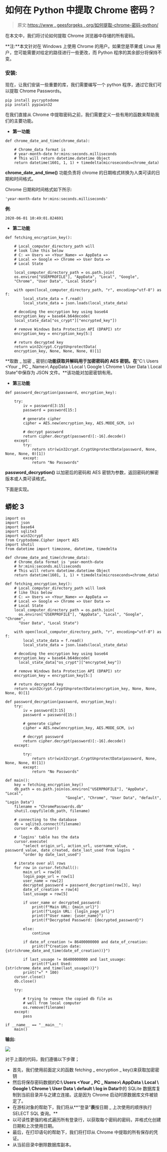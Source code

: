 # 如何在 Python 中提取 Chrome 密码？

> 原文:[https://www . geesforgeks . org/如何提取-chrome-密码-python/](https://www.geeksforgeeks.org/how-to-extract-chrome-passwords-in-python/)

在本文中，我们将讨论如何提取 Chrome 浏览器中存储的所有密码。

**注:**本文针对在 Windows 上使用 Chrome 的用户。如果您是苹果或 Linux 用户，您可能需要对给定的路径进行一些更改，而 Python 程序的其余部分将保持不变。

### 安装:

现在，让我们安装一些重要的库，我们需要编写一个 python 程序，通过它我们可以提取 Chrome Passwords。

```
pip install pycryptodome
pip install pypiwin32
```

在我们直接从 Chrome 中提取密码之前，我们需要定义一些有用的函数来帮助我们的主要功能。

*   **第一功能**

```
def chrome_date_and_time(chrome_data):

    # Chrome_data format is 
    # year-month-date hr:mins:seconds.milliseconds
    # This will return datetime.datetime Object
    return datetime(1601, 1, 1) + timedelta(microseconds=chrome_data)
```

**chrome_date_and_time()** 功能负责将 chrome 的日期格式转换为人类可读的日期和时间格式。

Chrome 日期和时间格式如下所示:

```
'year-month-date hr:mins:seconds.milliseconds'
```

**例**:

```
2020-06-01 10:49:01.824691
```

*   **第二功能**

```
def fetching_encryption_key():

    # Local_computer_directory_path will
    # look like this below
    # C: => Users => <Your_Name> => AppData => 
    # Local => Google => Chrome => User Data => 
    # Local State

    local_computer_directory_path = os.path.join(
    os.environ["USERPROFILE"], "AppData", "Local", "Google",
    "Chrome", "User Data", "Local State")

    with open(local_computer_directory_path, "r", encoding="utf-8") as f:
        local_state_data = f.read()
        local_state_data = json.loads(local_state_data)

    # decoding the encryption key using base64
    encryption_key = base64.b64decode(
    local_state_data["os_crypt"]["encrypted_key"])

    # remove Windows Data Protection API (DPAPI) str
    encryption_key = encryption_key[5:]

    # return decrypted key
    return win32crypt.CryptUnprotectData(
    encryption_key, None, None, None, 0)[1]
```

**取数 _ 加密 _ 密钥()**功能获取并解码用于加密密码的 AES 密钥。在**“C:\ Users \<Your _ PC _ Name>\ AppData \ Local \ Google \ Chrome \ User Data \ Local State”中保存为 JSON 文件。**该功能对加密密钥有用。

*   **第三功能**

```
def password_decryption(password, encryption_key):

    try:
        iv = password[3:15]
        password = password[15:]

        # generate cipher
        cipher = AES.new(encryption_key, AES.MODE_GCM, iv)

        # decrypt password
        return cipher.decrypt(password)[:-16].decode()
    except:
        try:
            return str(win32crypt.CryptUnprotectData(password, None, None, None, 0)[1])
        except:
            return "No Passwords"
```

**password_decryption()** 以加密后的密码和 AES 密钥为参数，返回密码的解密版本或人类可读格式。

下面是实现。

## 蟒蛇 3

```
import os
import json
import base64
import sqlite3
import win32crypt
from Cryptodome.Cipher import AES
import shutil
from datetime import timezone, datetime, timedelta

def chrome_date_and_time(chrome_data):
    # Chrome_data format is 'year-month-date 
    # hr:mins:seconds.milliseconds
    # This will return datetime.datetime Object
    return datetime(1601, 1, 1) + timedelta(microseconds=chrome_data)

def fetching_encryption_key():
    # Local_computer_directory_path will look 
    # like this below
    # C: => Users => <Your_Name> => AppData =>
    # Local => Google => Chrome => User Data =>
    # Local State
    local_computer_directory_path = os.path.join(
      os.environ["USERPROFILE"], "AppData", "Local", "Google", "Chrome", 
      "User Data", "Local State")

    with open(local_computer_directory_path, "r", encoding="utf-8") as f:
        local_state_data = f.read()
        local_state_data = json.loads(local_state_data)

    # decoding the encryption key using base64
    encryption_key = base64.b64decode(
      local_state_data["os_crypt"]["encrypted_key"])

    # remove Windows Data Protection API (DPAPI) str
    encryption_key = encryption_key[5:]

    # return decrypted key
    return win32crypt.CryptUnprotectData(encryption_key, None, None, None, 0)[1]

def password_decryption(password, encryption_key):
    try:
        iv = password[3:15]
        password = password[15:]

        # generate cipher
        cipher = AES.new(encryption_key, AES.MODE_GCM, iv)

        # decrypt password
        return cipher.decrypt(password)[:-16].decode()
    except:

        try:
            return str(win32crypt.CryptUnprotectData(password, None, None, None, 0)[1])
        except:
            return "No Passwords"

def main():
    key = fetching_encryption_key()
    db_path = os.path.join(os.environ["USERPROFILE"], "AppData", "Local",
                           "Google", "Chrome", "User Data", "default", "Login Data")
    filename = "ChromePasswords.db"
    shutil.copyfile(db_path, filename)

    # connecting to the database
    db = sqlite3.connect(filename)
    cursor = db.cursor()

    # 'logins' table has the data
    cursor.execute(
        "select origin_url, action_url, username_value, password_value, date_created, date_last_used from logins "
        "order by date_last_used")

    # iterate over all rows
    for row in cursor.fetchall():
        main_url = row[0]
        login_page_url = row[1]
        user_name = row[2]
        decrypted_password = password_decryption(row[3], key)
        date_of_creation = row[4]
        last_usuage = row[5]

        if user_name or decrypted_password:
            print(f"Main URL: {main_url}")
            print(f"Login URL: {login_page_url}")
            print(f"User name: {user_name}")
            print(f"Decrypted Password: {decrypted_password}")

        else:
            continue

        if date_of_creation != 86400000000 and date_of_creation:
            print(f"Creation date: {str(chrome_date_and_time(date_of_creation))}")

        if last_usuage != 86400000000 and last_usuage:
            print(f"Last Used: {str(chrome_date_and_time(last_usuage))}")
        print("=" * 100)
    cursor.close()
    db.close()

    try:

        # trying to remove the copied db file as 
        # well from local computer
        os.remove(filename)
    except:
        pass

if __name__ == "__main__":
    main()
```

**输出:**

![](img/ea3f91515498f06660c873b5cc20d954.png)

对于上面的代码，我们遵循以下步骤；

*   首先，我们使用前面定义的函数 fetching _ encryption _ key()来获取加密密钥
*   然后将保存密码数据的**C:\ Users \<Your _ PC _ Name>\ AppData \ Local \ Google \ Chrome \ User Data \ default \ log in Data**中的 SQLite 数据库复制到当前目录并与之建立连接。这是因为 Chrome 启动时原数据库文件被锁定了。
*   在游标对象的帮助下，我们将从**“登录”**表**按日期 _ 上次使用的顺序执行 SELECT SQL 查询。**
*   以可读性更强的格式遍历所有登录行，以获取每个密码的密码，并格式化创建日期和上次使用日期。
*   最后，在打印语句的帮助下，我们将打印从 Chrome 中提取的所有保存的凭证。
*   从当前目录中删除数据库副本。